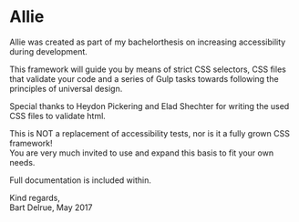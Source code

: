   <h1>Allie</h1>
  <p>Allie was created as part of my bachelorthesis on increasing accessibility during development.</p>
  <p>This framework will guide you by means of strict CSS selectors, CSS files that validate your code and a series of Gulp tasks towards following the principles of universal design.</p>
  <p>Special thanks to Heydon Pickering and Elad Shechter for writing the used CSS files to validate html.</p>
  <p>This is NOT a replacement of accessibility tests, nor is it a fully grown CSS framework! <br>
  You are very much invited to use and expand this basis to fit your own needs.</p>
  <p>Full documentation is included within.</p>
  <p>Kind regards,<br>
  Bart Delrue, May 2017</p>
